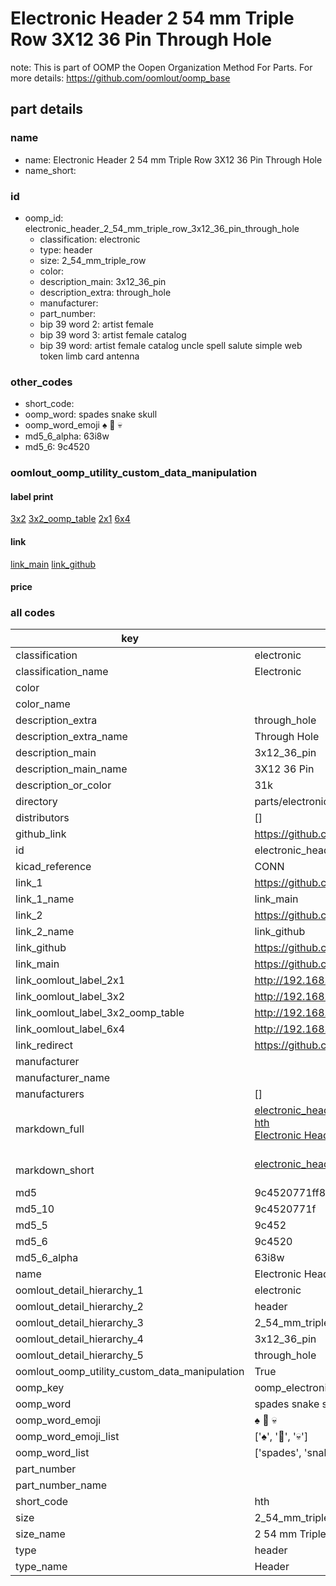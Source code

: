 # Electronic Header 2 54 mm Triple Row 3X12 36 Pin Through Hole  

note: This is part of OOMP the Oopen Organization Method For Parts. For more details: https://github.com/oomlout/oomp_base

##  part details
  







### name
* name: Electronic Header 2 54 mm Triple Row 3X12 36 Pin Through Hole
* name_short: 
### id
* oomp_id: electronic_header_2_54_mm_triple_row_3x12_36_pin_through_hole
  * classification: electronic
  * type: header
  * size: 2_54_mm_triple_row
  * color: 
  * description_main: 3x12_36_pin
  * description_extra: through_hole
  * manufacturer: 
  * part_number: 
  * bip 39 word 2: artist female
  * bip 39 word 3: artist female catalog
  * bip 39 word: artist female catalog uncle spell salute simple web token limb card antenna

### other_codes
* short_code: 
* oomp_word: spades snake skull
* oomp_word_emoji :spades: :snake: :skull:
* md5_6_alpha: 63i8w
* md5_6: 9c4520






### oomlout_oomp_utility_custom_data_manipulation
#### label print
[3x2](http://192.168.1.245:1112/?label=oomp%2063i8w)
[3x2_oomp_table](http://192.168.1.108:1112/?label=oomp%2063i8w)
[2x1](http://192.168.1.242:1112/?label=oomp%2063i8w)
[6x4](http://192.168.1.55:1112/?label=oomp%2063i8w)    

#### link

[link_main](https://github.com/oomlout/oomlout_oomp_version_1_messy/tree/main/parts/electronic_header_2_54_mm_triple_row_3x12_36_pin_through_hole) [link_github](https://github.com/oomlout/oomlout_oomp_version_1_messy/tree/main/parts/electronic_header_2_54_mm_triple_row_3x12_36_pin_through_hole)                             

#### price







### all codes 
| key | value |  
| --- | --- |  
| classification | electronic |  
| classification_name | Electronic |  
| color |  |  
| color_name |  |  
| description_extra | through_hole |  
| description_extra_name | Through Hole |  
| description_main | 3x12_36_pin |  
| description_main_name | 3X12 36 Pin |  
| description_or_color | 31k |  
| directory | parts/electronic_header_2_54_mm_triple_row_3x12_36_pin_through_hole |  
| distributors | [] |  
| github_link | https://github.com/oomlout/oomlout_oomp_part_src/tree/main/parts/electronic_header_2_54_mm_triple_row_3x12_36_pin_through_hole |  
| id | electronic_header_2_54_mm_triple_row_3x12_36_pin_through_hole |  
| kicad_reference | CONN |  
| link_1 | https://github.com/oomlout/oomlout_oomp_version_1_messy/tree/main/parts/electronic_header_2_54_mm_triple_row_3x12_36_pin_through_hole |  
| link_1_name | link_main |  
| link_2 | https://github.com/oomlout/oomlout_oomp_version_1_messy/tree/main/parts/electronic_header_2_54_mm_triple_row_3x12_36_pin_through_hole |  
| link_2_name | link_github |  
| link_github | https://github.com/oomlout/oomlout_oomp_version_1_messy/tree/main/parts/electronic_header_2_54_mm_triple_row_3x12_36_pin_through_hole |  
| link_main | https://github.com/oomlout/oomlout_oomp_version_1_messy/tree/main/parts/electronic_header_2_54_mm_triple_row_3x12_36_pin_through_hole |  
| link_oomlout_label_2x1 | http://192.168.1.242:1112/?label=oomp%2063i8w |  
| link_oomlout_label_3x2 | http://192.168.1.245:1112/?label=oomp%2063i8w |  
| link_oomlout_label_3x2_oomp_table | http://192.168.1.108:1112/?label=oomp%2063i8w |  
| link_oomlout_label_6x4 | http://192.168.1.55:1112/?label=oomp%2063i8w |  
| link_redirect | https://github.com/oomlout/oomlout_oomp_version_1_messy/tree/main/parts/electronic_header_2_54_mm_triple_row_3x12_36_pin_through_hole |  
| manufacturer |  |  
| manufacturer_name |  |  
| manufacturers | [] |  
| markdown_full | [electronic_header_2_54_mm_triple_row_3x12_36_pin_through_hole](none)<br>[hth](none)<br>[Electronic Header 2 54 Mm Triple Row 3X12 36 Pin Through Hole](none)<br><br> |  
| markdown_short | [electronic_header_2_54_mm_triple_row_3x12_36_pin_through_hole](none)<br><br> |  
| md5 | 9c4520771ff8d922fb689ec847d53868 |  
| md5_10 | 9c4520771f |  
| md5_5 | 9c452 |  
| md5_6 | 9c4520 |  
| md5_6_alpha | 63i8w |  
| name | Electronic Header 2 54 mm Triple Row 3X12 36 Pin Through Hole |  
| oomlout_detail_hierarchy_1 | electronic |  
| oomlout_detail_hierarchy_2 | header |  
| oomlout_detail_hierarchy_3 | 2_54_mm_triple_row |  
| oomlout_detail_hierarchy_4 | 3x12_36_pin |  
| oomlout_detail_hierarchy_5 | through_hole |  
| oomlout_oomp_utility_custom_data_manipulation | True |  
| oomp_key | oomp_electronic_header_2_54_mm_triple_row_3x12_36_pin_through_hole |  
| oomp_word | spades snake skull |  
| oomp_word_emoji | :spades: :snake: :skull: |  
| oomp_word_emoji_list | [':spades:', ':snake:', ':skull:'] |  
| oomp_word_list | ['spades', 'snake', 'skull'] |  
| part_number |  |  
| part_number_name |  |  
| short_code | hth |  
| size | 2_54_mm_triple_row |  
| size_name | 2 54 mm Triple Row |  
| type | header |  
| type_name | Header |  
